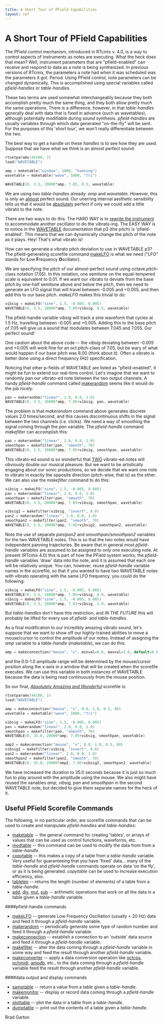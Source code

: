 ```yaml
---
title: A Short Tour of PField Capabilities
layout: ref
---
```


# A Short Tour of PField Capabilities

The *PField* control mechanism, introduced in RTcmix v. 4.0, is a way to
control aspects of Instruments as notes are executing. What the heck
does that mean? Well, instrument parameters that are "pfield-enabled"
can receive and respond to data as a note is being synthesized. In
previous versions of RTcmix, the parameters a note had when it was
scheduled was the parameters it got. Period. Using PField control, note
parameters can be changed dynamically. This is accomplished using
special variables called *pfield-handles* or *table-handles*.

These two terms are used somewhat interchangeably because they both
accomplish pretty much the same thing, and they both allow pretty much
the same operations. There is a difference, however, in that
*table-handles* generally deal with data that is fixed in advance (such
as wavetables), although potentially modifiable during sound synthesis.
*pfield-handles* are usually variables through which data generated
"on-the-fly" will be sent. For the purposes of this 'short tour', we
won't really differentiate between the two.

The best way to get a handle on these *handles* is to see how they are
used. Suppose that we have what we think is an almost perfect sound:

```cpp
rtsetparams(44100, 2)
load("WAVETABLE")

amp = maketable("window", 1000, "hanning")
wavetable = maketable("wave", 1000, "tri")

WAVETABLE(0, 3.5, 20000*amp, 7.05, 0.5, wavetable)
```

We are using two *table-handles* already: *amp* and *wavetable*.
However, this is only an <u>almost</u> perfect sound. Our unerring
internal aesthetic sensibility tells us that it would be
<u>absolutely</u> perfect if only we could add a little vibrato to the
note.

There are two ways to do this. The HARD WAY is to [rewrite the
instrument](instrumentdesign.html) to accommodate another oscillator to
do the vibrato-ing. The EASY WAY is to notice in the
[WAVETABLE](../reference/instruments/WAVETABLE.html) documentation that
p3 (the pitch) is 'pfield-enabled'. This means that we can dynamically
change the pitch of the note as it plays. Hey\! That's what vibrato is\!

How can we generate a vibrato pitch deviation to use in WAVETABLE p3?
The pfield-generating scorefile command
[makeLFO](../reference/scorefile/makeLFO.html) is what we need ("LFO"
stands for **L**ow **F**requency **O**scillator).

We are specifying the pitch of our almost-perfect sound using
octave.pitch-class notation (7.05). In this notation, one semitone on
the equal-tempered scale is equivalent to 0.01. If we want our vibrato
to deviate from the base pitch by one-half semitone above and below the
pitch, then we need to generate an LFO signal that will travel between
-0.005 and +0.005, and then add this to our base pitch. *makeLFO* makes
this trivial to do:

```cpp
vibsig = makeLFO("sine", 1.5, -0.005, 0.005)
WAVETABLE(0, 3.5, 20000*amp, 7.05+vibsig, 0.5, wavetable)
```

The pfield-handle variable *vibsig* will track a sine waveform that
cycles at 1.5 Hz, travelling between -0.005 and +0.005. Adding this to
the base pitch of 7.05 will give us a sound that modulates between 7.045
and 7.055. Our perfect sound\!

One caution about the above code -- the *vibsig* deviating between
-0.005 and +0.005 will work fine for an oct.pitch-class of 7.05, but be
wary of what would happen if our base pitch was 8.00 (think about it).
Often a vibrato is better done using a direct frequency (Hz)
specification.

Noticing that other p-fields of WAVETABLE are listed as
"pfield-enabled", it might be fun to extend our real-time control. Let's
imagine that we want to randomly pan our vibrato-ed note between the two
output channels. A handy *pfield-handle* command called
[makerandom](../reference/scorefile/makerandom.html) seems like it would
do the job nicely:

```cpp
pan = makerandom("linear", 2.0, 0.0, 1.0)
WAVETABLE(0, 3.5, 20000*amp, 7.05+vibsig, pan, wavetable)
```

The problem is that *makerandom* command above generates discrete values
2.0 times/second, and this causes discontinuous shifts in the signal
between the two channels (i.e. clicks). We need a way of smoothing the
signal coming through the *pan* variable. The *pfield-handle* command
*makefilter* can accomplish this:

```cpp
pan = makerandom("linear", 2.0, 0.0, 1.0)
smoothpan = makefilter(pan, "smooth", 70)
WAVETABLE(0, 3.5, 20000*amp, 7.05+vibsig, smoothpan, wavetable)
```

This vibrato-ed sound is so wonderful that <u>TWO</u> vibrato-ed notes
will obviously double our musical pleasure. But we want to be
artistically engaging about our sonic productions, so we decide that we
want one note to vibrato in exactly the opposite direction (pitch-wise,
that is) as the other. We can also use the *makefilter* command to do
this:

```cpp
vibsig = makeLFO("sine", 1.5, -0.005, 0.005)
pan = makerandom("linear", 2.0, 0.0, 1.0)
smoothpan = makefilter(pan, "smooth", 70)
WAVETABLE(0, 3.5, 20000*amp, 7.05+vibsig, smoothpan, wavetable)

vibsig2 = makefilter(vibsig, "invert", 0.0)
pan2 = makerandom("linear", 2.0, 0.0, 1.0)
smoothpan2 = makefilter(pan2, "smooth", 70)
WAVETABLE(0, 3.5, 20000*amp, 7.05+vibsig2, smoothpan2, wavetable)
```

Note the use of separate *pan/pan2* and *smoothpan/smoothpan2* variables
for the two WAVETABLE notes. This is so that the two notes would have
independent panning trajectories. Be aware that in general most
*pfield-handle* variables are assumed to be assigned to only one
executing note. At present (RTcmix 4.0) this is part of how the PField
system works; the *pfield-handle* variables 'draw' data into the note,
and it is assumed that each one will be relatively unique. You can,
however, reuse *pfield-handle* variable names in the scorefile, so that
if you wanted to have two WAVETABLE notes with vibrato operating with
the same LFO frequency, you could do the following:

```cpp
vibsig = makeLFO("sine", 1.5, -0.005, 0.005)
WAVETABLE(0, 3.5, 20000*amp, 7.05+vibsig, 0.0, wavetable)
vibsig = makeLFO("sine", 1.5, -0.005, 0.005)
WAVETABLE(0, 3.5, 20000*amp, 7.02+vibsig, 1.0, wavetable)
```

But *table-handles* don't have this restriction, and *IN THE FUTURE*
this will probably be lifted for every use of *pfield-* and
*table-handles*.

As a final modification to our incredibly amazing vibrato sound, let's
suppose that we want to show off our highly-trained abilities to move a
mouse/cursor to control the amplitude of our notes. Instead of assigning
the *amp* variable to a *table-handle* (*maketable*), we can do this:

```cpp
amp = makeconnection("mouse", "x", minval=0.0, maxval=1.0, default=0.5, lag=80)
```

and the 0.0-1.0 amplitude range will be determined by the mouse/cursor
position along the x-axis in a window that will be created when the
scorefile executes. We can use this variable in both instances of
WAVETABLE because the data is being read continuously from the mouse
position.

So our final, <u>*Absolutely Amazing and Wonderful*</u> scorefile is:

```cpp
rtsetparams(44100, 2)
load("WAVETABLE")

amp = makeconnection("mouse", "x", 0.0, 1.0, 0.5, 80)
wavetable = maketable("wave", 1000, "tri")

vibsig = makeLFO("sine", 1.5, -0.005, 0.005)
pan = makerandom("linear", 2.0, 0.0, 1.0)
smoothpan = makefilter(pan, "smooth", 70)
WAVETABLE(0, 35.0, 20000*amp, 7.05+vibsig, smoothpan, wavetable)

amp2 = makeconnection("mouse", "x", 0.0, 1.0, 0.5, 80)
vibsig2 = makefilter(vibsig, "invert", 0.0)
pan2 = makerandom("linear", 2.0, 0.0, 1.0)
smoothpan2 = makefilter(pan2, "smooth", 70)
WAVETABLE(0, 35.0, 20000*amp2, 7.05+vibsig2, smoothpan2, wavetable)
```

We have increased the duration to 35.0 seconds because it is just so
much fun to play around with the amplitude using the mouse. We also
might have reused the variables *amp, vibsig, pan* and *smoothpan* in
the second WAVETABLE note, but decided to give them separate names for
the heck of it.

## Useful PField Scorefile Commands

The following, in no particular order, are scorefile commands that can
be used to create and manipulate *pfield-handles* and *table-handles*:

  - [maketable](../reference/scorefile/maketable.html) -- the general command for creating 'tables', or arrays of values that can be used as control functions, waveforms, etc.
  - [modtable](../reference/scorefile/modtable.html) -- this command can be used to modify the data from from a *table-handle*.
  - [copytable](../reference/scorefile/copytable.html) -- this makes a copy of a table from a *table-handle* variable. Very useful for guaranteeing that you have 'fixed' data... many of the *table-handle* and *pfield-handle* commands operate on data 'on the fly', or as it is being generated. *copytable* can be used to increase execution efficiency, also.
  - [tablelen](../reference/scorefile/tablelen.html) -- returns the length (number of elements) of a table from a *table-handle*.
  - [add](../reference/scorefile/add.html), [div](../reference/scorefile/div.html), [mul](../reference/scorefile/mul.html), [sub](../reference/scorefile/sub.html) -- arithmetic operations that work on all the data in a table given a *table-handle* variable.

####pfield-handle commands
      
  - [makeLFO](../reference/scorefile/makeLFO.html) -- generate Low Frequency Oscillation (usually \< 20 Hz) data and feed it through a *pfield-handle* variable.
  - [makerandom](../reference/scorefile/makerandom.html) -- periodically generate some type of random number and feed it through a *pfield-handle* variable.
  - [makeconnection](../reference/scorefile/makeconnection.html) -- establish a connection to an 'outside' data source and feed it through a *pfield-handle* variable.
  - [makefilter](../reference/scorefile/makefilter.html) -- alter the data coming through a *pfield-handle* variable in some way and feed the result through another *pfield-handle* variable.
  - [makeconverter](../reference/scorefile/makeconverter.html) -- apply a data conversion operation like [octcps](../reference/scorefile/octcps.html), [pchmidi](../reference/scorefile/pchmidi.html), [ampdb](../reference/scorefile/ampdb.html), etc., to the data coming through a *pfield-handle* variable feed the result through another *pfield-handle* variable.

      
####data output and display commands
      
  - [samptable](../reference/scorefile/samptable.html) -- return a value from a table given a *table-handle*.
  - [makemonitor](../reference/scorefile/makemonitor.html) -- display or record data coming through a *pfield-handle* variable.
  - [plottable](../reference/scorefile/plottable.html) -- plot the data in a table from a *table-handle*.
  - [dumptable](../reference/scorefile/dumptable.html) -- print out the contents of a table given a *table-handle*.

  
  
Brad Garton  
